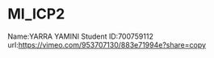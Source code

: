 # MI_ICP2
Name:YARRA YAMINI Student ID:700759112
url:https://vimeo.com/953707130/883e71994e?share=copy
